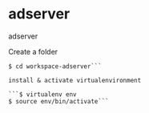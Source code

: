 # adserver
adserver

Create a folder

```$ mkdir workspace-adserver
$ cd workspace-adserver```

install & activate virtualenvironment 

```$ virtualenv env
$ source env/bin/activate```






